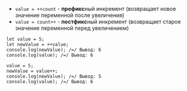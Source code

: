 - `value = ++count` - **префикс**ный инкремент 
  (возвращает новое значение переменной после увеличения)
- `value = count++` - **постфикс**ный инкремент 
  (возвращает старое значение переменной перед увеличением)

```
let value = 5;
let newValue = ++value;
console.log(newValue); /=/ Вывод: 6
console.log(value); /=/ Вывод: 6

value = 5;
newValue = value++;
console.log(newValue); /=/ Вывод: 5
console.log(value); /=/ Вывод: 6
```
 